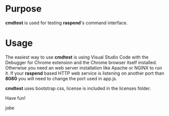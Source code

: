 # Purpose

**cmdtest** is used for testing **raspend**'s command interface.

# Usage

The easiest way to use **cmdtest** is using Visual Studio Code with the Debugger for Chrome extension and the Chrome browser itself installed. Otherwise you need an web server installation like Apache or NGINX to run it.
If your **raspend** based HTTP web service is listening on another port than **8080** you will need to change the port used in app.js.

**cmdtest** uses bootstrap css, license is included in the licenses folder.

Have fun!

jobe